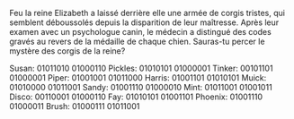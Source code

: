 Feu la reine Elizabeth a laissé derrière elle une armée de corgis tristes, qui semblent déboussolés depuis la disparition de leur maîtresse. Après leur examen avec un psychologue canin, le médecin a distingué des codes gravés au revers de la médaille de chaque chien. Sauras-tu percer le mystère des corgis de la reine?

Susan: 01011010 01000110 
Pickles: 01010101 01000001 
Tinker: 00101101 01000001 
Piper: 01001001 01011000 
Harris: 01001101 01010101 
Muick: 01010000 01011001 
Sandy: 01001110 01000010 
Mint: 01011001 01001011 
Disco: 00110001 01000110 
Fay: 01010101 01001101 
Phoenix: 01001110 01000011 
Brush: 01000111 01011001